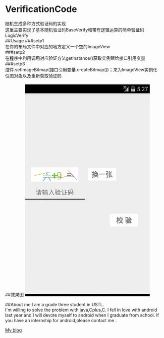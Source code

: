 # VerificationCode
随机生成多种方式验证码的实现<br>
这里主要实现了基本随机验证码BaseVerify和带有逻辑运算的简单验证码LogicVerify<br>
##Usage
###setp1<br>
在你的布局文件中对应的地方定义一个空的ImageView<br>
###setp2<br>
在程序中利用调用对应验证方法getInstance()获取实例赋给接口引用变量<br>
###setp3<br>
控件.setImageBitmap(接口引用变量.createBitmap())；来为ImageView实例化位图对象以及重新获取验证码<br>

##效果图
![](https://github.com/Bob1993/ImageCache/blob/master/Images/1.gif)

##About me
I am a grade three student in USTL.<br>
 I'm willing to solve the problem with java,Cplus,C. I fell in love with android last year and I will devote myself to android when I graduate from school. If you have an internship for android,please contact me .<br>

[My blog](http://blog.csdn.net/bob1993_Dev)
